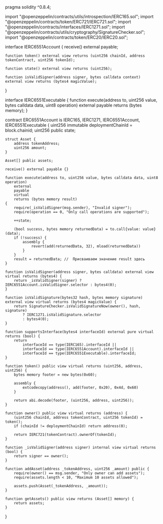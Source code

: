 pragma solidity ^0.8.4;

import "@openzeppelin/contracts/utils/introspection/IERC165.sol";
import "@openzeppelin/contracts/token/ERC721/IERC721.sol";
import "@openzeppelin/contracts/interfaces/IERC1271.sol";
import "@openzeppelin/contracts/utils/cryptography/SignatureChecker.sol";
import "@openzeppelin/contracts/token/ERC20/IERC20.sol";

interface IERC6551Account {
    receive() external payable;

    function token() external view returns (uint256 chainId, address tokenContract, uint256 tokenId);

    function state() external view returns (uint256);

    function isValidSigner(address signer, bytes calldata context) external view returns (bytes4 magicValue);
}

interface IERC6551Executable {
    function execute(address to, uint256 value, bytes calldata data, uint8 operation)
        external
        payable
        returns (bytes memory);
}

contract ERC6551Account is IERC165, IERC1271, IERC6551Account, IERC6551Executable {
    uint256 immutable deploymentChainId = block.chainid;
    uint256 public state;

    struct Asset {
        address tokenAddress;
        uint256 amount;
    }

    Asset[] public assets;

    receive() external payable {}

    function execute(address to, uint256 value, bytes calldata data, uint8 operation)
        external
        payable
        virtual
        returns (bytes memory result)
    {
        require(_isValidSigner(msg.sender), "Invalid signer");
        require(operation == 0, "Only call operations are supported");

        ++state;

        (bool success, bytes memory returnedData) = to.call{value: value}(data);
        if (!success) {
            assembly {
                revert(add(returnedData, 32), mload(returnedData))
            }
        }
        result = returnedData; //  Присваиваем значение result здесь
    }

    function isValidSigner(address signer, bytes calldata) external view virtual returns (bytes4) {
        return _isValidSigner(signer) ? IERC6551Account.isValidSigner.selector : bytes4(0);
    }

    function isValidSignature(bytes32 hash, bytes memory signature) external view virtual returns (bytes4 magicValue) {
        return SignatureChecker.isValidSignatureNow(owner(), hash, signature)
            ? IERC1271.isValidSignature.selector
            : bytes4(0);
    }

    function supportsInterface(bytes4 interfaceId) external pure virtual returns (bool) {
        return
            interfaceId == type(IERC165).interfaceId ||
            interfaceId == type(IERC6551Account).interfaceId ||
            interfaceId == type(IERC6551Executable).interfaceId;
    }

    function token() public view virtual returns (uint256, address, uint256) {
        bytes memory footer = new bytes(0x60);

        assembly {
            extcodecopy(address(), add(footer, 0x20), 0x4d, 0x60)
        }

        return abi.decode(footer, (uint256, address, uint256));
    }

    function owner() public view virtual returns (address) {
        (uint256 chainId, address tokenContract, uint256 tokenId) = token();
        if (chainId != deploymentChainId) return address(0);

        return IERC721(tokenContract).ownerOf(tokenId);
    }

    function _isValidSigner(address signer) internal view virtual returns (bool) {
        return signer == owner();
    }

    function addAsset(address _tokenAddress, uint256 _amount) public {
        require(owner() == msg.sender, "Only owner can add assets");
        require(assets.length < 10, "Maximum 10 assets allowed");

        assets.push(Asset(_tokenAddress, _amount));
    }

    function getAssets() public view returns (Asset[] memory) {
        return assets;
    }
}
